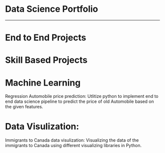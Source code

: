 # Data Science Portfolio
----------------------------------
# End to End Projects

# Skill Based Projects

# Machine Learning
 Regression
Automobile price prediction: Utlitize python to implement end to end data science pipeline to predict the price of old Automobile based on the given features.

# Data Visulization:
Immigrants to Canada data visulization: Visualizing the data of the immigrants to Canada using different visualizing libraries in Python.

